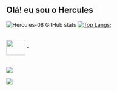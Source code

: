 ## Olá! eu sou o Hercules

![Hercules-08 GitHub stats](https://github-readme-stats.vercel.app/api?username=hercules-08&count_private=true&theme=tokyonight)
[![Top Langs](https://github-readme-stats.vercel.app/api/top-langs/?username=hercules-08&hide_progress=true&theme=tokyonight)](https://github.com/hercules-08/github-readme-stats);

<div style="display: inline_blank"><br>
  <img align="center" height="40" width="50" "svgLogo" ng-src="https://cdn.jsdelivr.net/gh/devicons/devicon/icons/javascript/javascript-original.svg" src="https://cdn.jsdelivr.net/gh/devicons/devicon/icons/javascript/javascript-original.svg"> - 
  </div><br>

<a href="https://www.linkedin.com/in/jhamison-rodrigues-94a768223/" target="_blank"><img src="https://img.shields.io/badge/LinkedIn-0077B5?style=for-the-badge&logo=linkedin&logoColor=white" target="_blank"></a>

<a href="https://www.instagram.com/08.jhay/" target="_blank"><img src="https://img.shields.io/badge/Instagram-E4405F?style=for-the-badge&logo=instagram&logoColor=white" target="_blank"></a>


          
